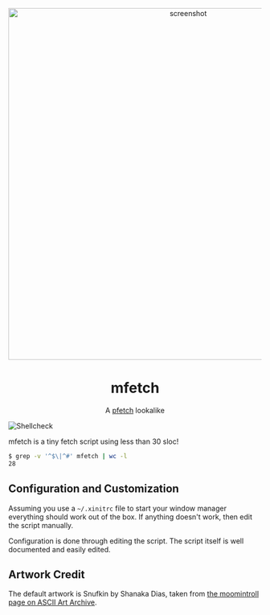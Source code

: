 <p align="center"><img alt="screenshot" src="https://github.com/depsterr/mfetch/blob/master/scrot/scrot3.png" width="700px"></p>
<h1 align="center">mfetch</h1>
<p align="center">A <a href="https://github.com/dylanaraps/pfetch">pfetch</a> lookalike</p>

![Shellcheck](https://github.com/depsterr/mfetch/workflows/Shellcheck/badge.svg)

mfetch is a tiny fetch script using less than 30 sloc!
```sh
$ grep -v '^$\|^#' mfetch | wc -l
28
```

Configuration and Customization
-------------------------------

Assuming you use a `~/.xinitrc` file to start your window manager everything should work out of the box. If anything doesn't work, then edit the script manually.

Configuration is done through editing the script. The script itself is well documented and easily edited.

Artwork Credit
--------------

The default artwork is Snufkin by Shanaka Dias, taken from [the moomintroll page on ASCII Art Archive](https://www.asciiart.eu/books/moomintroll).
